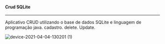 #### Crud SQLite
---
Aplicativo CRUD utilizando o base de dados SQLite e linguagem de programação java.
cadastro.
delete.
Update.

![device-2021-04-04-130201 (1)](https://user-images.githubusercontent.com/72363971/113514629-35ee6f80-9546-11eb-96b6-58ee3050344c.png)
